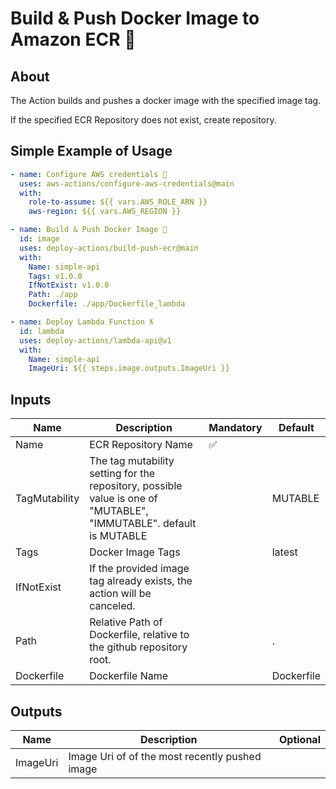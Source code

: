 # Build & Push Docker Image to Amazon ECR 🐳

## About

The Action builds and pushes a docker image with the specified image tag.

If the specified ECR Repository does not exist, create repository.

## Simple Example of Usage

```yml
- name: Configure AWS credentials 🔑
  uses: aws-actions/configure-aws-credentials@main
  with:
    role-to-assume: ${{ vars.AWS_ROLE_ARN }}
    aws-region: ${{ vars.AWS_REGION }}

- name: Build & Push Docker Image 🐳
  id: image
  uses: deploy-actions/build-push-ecr@main
  with:
    Name: simple-api
    Tags: v1.0.0
    IfNotExist: v1.0.0
    Path: ./app
    Dockerfile: ./app/Dockerfile_lambda

- name: Deploy Lambda Function ƛ
  id: lambda
  uses: deploy-actions/lambda-api@v1
  with:
    Name: simple-api
    ImageUri: ${{ steps.image.outputs.ImageUri }}
```

## Inputs

| Name          | Description                                                                                                        | Mandatory | Default    |
| ------------- | ------------------------------------------------------------------------------------------------------------------ | --------- | ---------- |
| Name          | ECR Repository Name                                                                                                | ✅        |            |
| TagMutability | The tag mutability setting for the repository, possible value is one of "MUTABLE", "IMMUTABLE". default is MUTABLE |           | MUTABLE    |
| Tags          | Docker Image Tags                                                                                                  |           | latest     |
| IfNotExist    | If the provided image tag already exists, the action will be canceled.                                             |           |            |
| Path          | Relative Path of Dockerfile, relative to the github repository root.                                               |           | .          |
| Dockerfile    | Dockerfile Name                                                                                                    |           | Dockerfile |

## Outputs

| Name     | Description                                    | Optional |
| -------- | ---------------------------------------------- | -------- |
| ImageUri | Image Uri of of the most recently pushed image |          |
